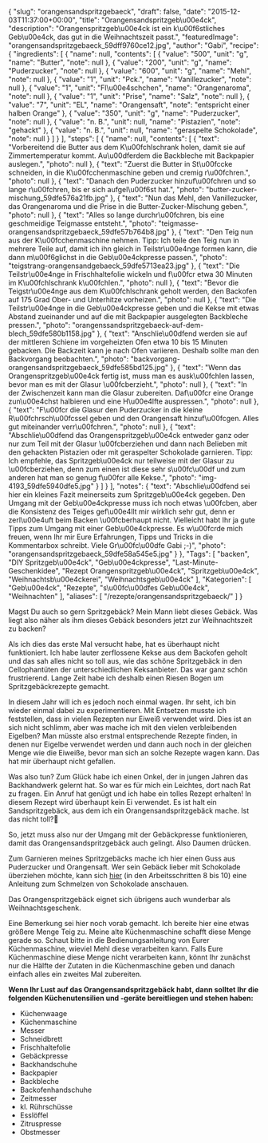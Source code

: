 {
    "slug": "orangensandspritzgebaeck",
    "draft": false,
    "date": "2015-12-03T11:37:00+00:00",
    "title": "Orangensandspritzgeb\u00e4ck",
    "description": "Orangenspritzgeb\u00e4ck ist ein k\u00f6stliches Geb\u00e4ck, das gut in die Weihnachtszeit passt.",
    "featuredImage": "orangensandspritzgebaeck_59dff9760ce12.jpg",
    "author": "Gabi",
    "recipe": {
        "ingredients": [
            {
                "name": null,
                "contents": [
                    {
                        "value": "500",
                        "unit": "g",
                        "name": "Butter",
                        "note": null
                    },
                    {
                        "value": "200",
                        "unit": "g",
                        "name": "Puderzucker",
                        "note": null
                    },
                    {
                        "value": "600",
                        "unit": "g",
                        "name": "Mehl",
                        "note": null
                    },
                    {
                        "value": "1",
                        "unit": "Pck.",
                        "name": "Vanillezucker",
                        "note": null
                    },
                    {
                        "value": "1",
                        "unit": "Fl\u00e4schchen",
                        "name": "Orangenaroma",
                        "note": null
                    },
                    {
                        "value": "1",
                        "unit": "Prise",
                        "name": "Salz",
                        "note": null
                    },
                    {
                        "value": "7",
                        "unit": "EL",
                        "name": "Orangensaft",
                        "note": "entspricht einer halben Orange"
                    },
                    {
                        "value": "350",
                        "unit": "g",
                        "name": "Puderzucker",
                        "note": null
                    },
                    {
                        "value": "n. B.",
                        "unit": null,
                        "name": "Pistazien",
                        "note": "gehackt"
                    },
                    {
                        "value": "n. B.",
                        "unit": null,
                        "name": "geraspelte Schokolade",
                        "note": null
                    }
                ]
            }
        ],
        "steps": [
            {
                "name": null,
                "contents": [
                    {
                        "text": "Vorbereitend die Butter aus dem K\u00fchlschrank holen, damit sie auf Zimmertemperatur kommt. Au\u00dferdem die Backbleche mit Backpapier auslegen.",
                        "photo": null
                    },
                    {
                        "text": "Zuerst die Butter in St\u00fccke schneiden, in die K\u00fcchenmaschine geben und cremig r\u00fchren.",
                        "photo": null
                    },
                    {
                        "text": "Danach den Puderzucker hinzuf\u00fchren und so lange r\u00fchren, bis er sich aufgel\u00f6st hat.",
                        "photo": "butter-zucker-mischung_59dfe576a21fb.jpg"
                    },
                    {
                        "text": "Nun das Mehl, den Vanillezucker, das Orangenaroma und die Prise in die Butter-Zucker-Mischung geben.",
                        "photo": null
                    },
                    {
                        "text": "Alles so lange durchr\u00fchren, bis eine geschmeidige Teigmasse entsteht.",
                        "photo": "teigmasse-orangensandspritzgebaeck_59dfe57b764b8.jpg"
                    },
                    {
                        "text": "Den Teig nun aus der K\u00fcchenmaschine nehmen. Tipp: Ich teile den Teig nun in mehrere Teile auf, damit ich ihn gleich in Teilstr\u00e4nge formen kann, die dann m\u00f6glichst in die Geb\u00e4ckpresse passen.",
                        "photo": "teigstrang-orangensandgebaeck_59dfe5713ea23.jpg"
                    },
                    {
                        "text": "Die Teilstr\u00e4nge in Frischhaltefolie wickeln und f\u00fcr etwa 30 Minuten im K\u00fchlschrank k\u00fchlen.",
                        "photo": null
                    },
                    {
                        "text": "Bevor die Teigstr\u00e4nge aus dem K\u00fchlschrank geholt werden, den Backofen auf 175 Grad Ober- und Unterhitze vorheizen.",
                        "photo": null
                    },
                    {
                        "text": "Die Teilstr\u00e4nge in die Geb\u00e4ckpresse geben und die Kekse mit etwas Abstand zueinander und auf die mit Backpapier ausgelegten Backbleche pressen.",
                        "photo": "orangenssandspritzgebaeck-auf-dem-blech_59dfe580b1158.jpg"
                    },
                    {
                        "text": "Anschlie\u00dfend werden sie auf der mittleren Schiene im vorgeheizten Ofen etwa 10 bis 15 Minuten gebacken. Die Backzeit kann je nach Ofen variieren. Deshalb sollte man den Backvorgang beobachten.",
                        "photo": "backvorgang-orangensandspritzgebaeck_59dfe585bd125.jpg"
                    },
                    {
                        "text": "Wenn das Orangenspritzgeb\u00e4ck fertig ist, muss man es ausk\u00fchlen lassen, bevor man es mit der Glasur \u00fcberzieht.",
                        "photo": null
                    },
                    {
                        "text": "In der Zwischenzeit kann man die Glasur zubereiten. Daf\u00fcr eine Orange zun\u00e4chst halbieren und eine H\u00e4lfte auspressen.",
                        "photo": null
                    },
                    {
                        "text": "F\u00fcr die Glasur den Puderzucker in die kleine R\u00fchrsch\u00fcssel geben und den Orangensaft hinzuf\u00fcgen. Alles gut miteinander verr\u00fchren.",
                        "photo": null
                    },
                    {
                        "text": "Abschlie\u00dfend das Orangenspritzgeb\u00e4ck entweder ganz oder nur zum Teil mit der Glasur \u00fcberziehen und dann nach Belieben mit den gehackten Pistazien oder mit geraspelter Schokolade garnieren. Tipp: Ich empfehle, das Spritzgeb\u00e4ck nur teilweise mit der Glasur zu \u00fcberziehen, denn zum einen ist diese sehr s\u00fc\u00df und zum anderen hat man so genug f\u00fcr alle Kekse.",
                        "photo": "img-4193_59dfe5940dfe5.jpg"
                    }
                ]
            }
        ],
        "notes": {
            "text": "Abschlie\u00dfend sei hier ein kleines Fazit meinerseits zum Spritzgeb\u00e4ck gegeben. Den Umgang mit der Geb\u00e4ckpresse muss ich noch etwas \u00fcben, aber die Konsistenz des Teiges gef\u00e4llt mir wirklich sehr gut, denn er zerl\u00e4uft beim Backen \u00fcberhaupt nicht. Vielleicht habt Ihr ja gute Tipps zum Umgang mit einer Geb\u00e4ckpresse. Es w\u00fcrde mich freuen, wenn Ihr mir Eure Erfahrungen, Tipps und Tricks in die Kommentarbox schreibt. Viele Gr\u00fc\u00dfe Gabi ;-)",
            "photo": "orangensandspritzgebaeck_59dfe58a545e5.jpg"
        }
    },
    "Tags": [
        "backen",
        "DIY Spritzgeb\u00e4ck",
        "Geb\u00e4ckpresse",
        "Last-Minute-Geschenkidee",
        "Rezept Orangenspritzgeb\u00e4ck",
        "Spritzgeb\u00e4ck",
        "Weihnachtsb\u00e4ckerei",
        "Weihnachtsgeb\u00e4ck"
    ],
    "Kategorien": [
        "Geb\u00e4ck",
        "Rezepte",
        "s\u00fc\u00dfes Geb\u00e4ck",
        "Weihnachten"
    ],
    "aliases": [
        "\/rezepte\/orangensandspritzgebaeck\/"
    ]
}

Magst Du auch so gern Spritzgebäck? Mein Mann liebt dieses Gebäck. Was liegt also näher als ihm dieses Gebäck besonders jetzt zur Weihnachtszeit zu backen?

Als ich dies das erste Mal versucht habe, hat es überhaupt nicht funktioniert. Ich habe lauter zerflossene Kekse aus dem Backofen geholt und das sah alles nicht so toll aus, wie das schöne Spritzgebäck in den Cellophantüten der unterschiedlichen Keksanbieter. Das war ganz schön frustrierend. Lange Zeit habe ich deshalb einen Riesen Bogen um Spritzgebäckrezepte gemacht.

In diesem Jahr will ich es jedoch noch einmal wagen. Ihr seht, ich bin wieder einmal dabei zu experimentieren. Mit Entsetzen musste ich feststellen, dass in vielen Rezepten nur Eiweiß verwendet wird. Dies ist an sich nicht schlimm, aber was mache ich mit den vielen verbleibenden Eigelben? Man müsste also erstmal entsprechende Rezepte finden, in denen nur Eigelbe verwendet werden und dann auch noch in der gleichen Menge wie die Eiweiße, bevor man sich an solche Rezepte wagen kann. Das hat mir überhaupt nicht gefallen.

Was also tun? Zum Glück habe ich einen Onkel, der in jungen Jahren das Backhandwerk gelernt hat. So war es für mich ein Leichtes, dort nach Rat zu fragen. Ein Anruf hat genügt und ich habe ein tolles Rezept erhalten! In diesem Rezept wird überhaupt kein Ei verwendet. Es ist halt ein Sandspritzgebäck, aus dem ich ein Orangensandspritzgebäck mache. Ist das nicht toll?

So, jetzt muss also nur der Umgang mit der Gebäckpresse funktionieren, damit das Orangensandspritzgebäck auch gelingt. Also Daumen drücken.

Zum Garnieren meines Spritzgebäcks mache ich hier einen Guss aus Puderzucker und Orangensaft. Wer sein Gebäck lieber mit Schokolade überziehen möchte, kann sich [hier][1] (in den Arbeitsschritten 8 bis 10) eine Anleitung zum Schmelzen von Schokolade anschauen.

Das Orangenspritzgebäck eignet sich übrigens auch wunderbar als Weihnachtsgeschenk.

Eine Bemerkung sei hier noch vorab gemacht. Ich bereite hier eine etwas größere Menge Teig zu. Meine alte Küchenmaschine schafft diese Menge gerade so. Schaut bitte in die Bedienungsanleitung von Eurer Küchenmaschine, wieviel Mehl diese verarbeiten kann. Falls Eure Küchenmaschine diese Menge nicht verarbeiten kann, könnt Ihr zunächst nur die Hälfte der Zutaten in die Küchenmaschine geben und danach einfach alles ein zweites Mal zubereiten.

**Wenn Ihr Lust auf das Orangensandspritzgebäck habt, dann solltet Ihr die folgenden Küchenutensilien und -geräte bereitliegen und stehen haben:**

 * Küchenwaage
 * Küchenmaschine
 * Messer
 * Schneidbrett
 * Frischhaltefolie
 * Gebäckpresse
 * Backhandschuhe
 * Backpapier
 * Backbleche
 * Backofenhandschuhe
 * Zeitmesser
 * kl. Rührschüsse
 * Esslöffel
 * Zitruspresse
 * Obstmesser

 [1]: https://kochfokus.de/rezepte/rezept-madeleines/